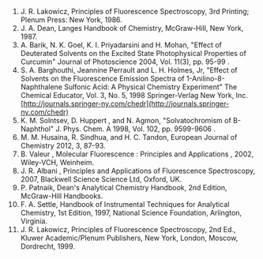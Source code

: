 1. J. R. Lakowicz, Principles of Fluorescence Spectroscopy, 3rd Printing; Plenum Press: New York, 1986.
2. J. A. Dean, Langes Handbook of Chemistry, McGraw-Hill, New York, 1987.
3. A. Barik, N. K. Goel, K. I. Priyadarsini and H. Mohan, "Effect of Deuterated Solvents on the Excited State Photophysical Properties of Curcumin" Journal of Photoscience 2004, Vol. 11(3), pp. 95-99 .
4. S. A. Barghouthi, Jeannine Perrault and L. H. Holmes, Jr, "Effect of Solvents on the Fluorescence Emission Spectra of 1-Anilino-8-Naphthalene Sulfonic Acid: A Physical Chemistry Experiment" The Chemical Educator, Vol. 3, No. 5, 1998 Springer-Verlag New York, Inc. [http://journals.springer-ny.com/chedr](http://journals.springer-ny.com/chedr)
5. K. M. Solntsev, D. Huppert , and N. Agmon, "Solvatochromism of B-Naphthol" J. Phys. Chem. A 1998, Vol. 102, pp. 9599-9606 .
6. M. M. Husaina, R. Sindhua, and H. C. Tandon, European Journal of Chemistry 2012, 3, 87-93.
7. B. Valeur , Molecular Fluorescence : Principles and Applications , 2002, Wiley-VCH, Weinheim.
8. J. R. Albani , Principles and Applications of Fluorescence Spectroscopy, 2007, Blackwell Science Science Ltd, Oxford, UK.
9. P. Patnaik, Dean's Analytical Chemistry Handbook, 2nd Edition, McGraw-Hill Handbooks.
10. F. A. Settle, Handbook of Instrumental Techniques for Analytical Chemistry, 1st Edition, 1997, National Science Foundation, Arlington, Virginia.
11. J. R. Lakowicz, Principles of Fluorescence Spectroscopy, 2nd Ed., Kluwer Academic/Plenum Publishers, New York, London, Moscow, Dordrecht, 1999.